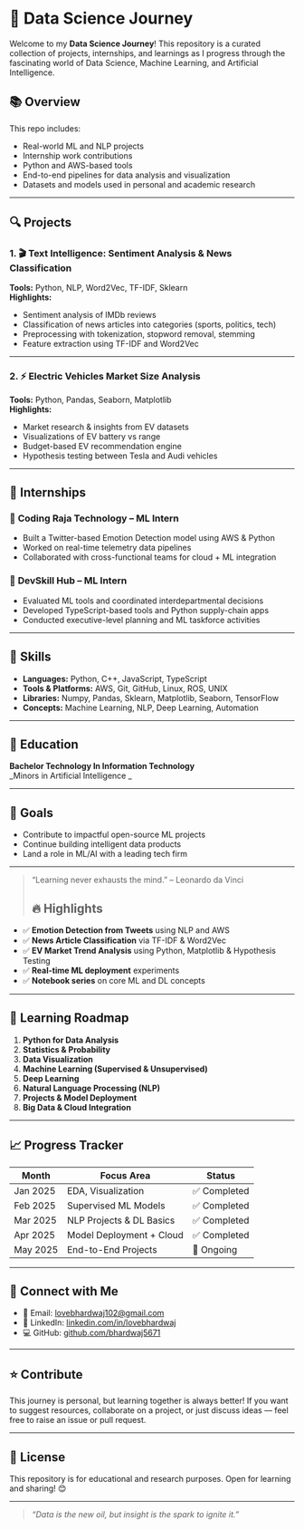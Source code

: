 

# 🚀 Data Science Journey

Welcome to my **Data Science Journey**! This repository is a curated collection of projects, internships, and learnings as I progress through the fascinating world of Data Science, Machine Learning, and Artificial Intelligence.

## 📚 Overview

This repo includes:
- Real-world ML and NLP projects
- Internship work contributions
- Python and AWS-based tools
- End-to-end pipelines for data analysis and visualization
- Datasets and models used in personal and academic research

---

## 🔍 Projects

### 1. 🎬 **Text Intelligence: Sentiment Analysis & News Classification**
**Tools:** Python, NLP, Word2Vec, TF-IDF, Sklearn  
**Highlights:**
- Sentiment analysis of IMDb reviews
- Classification of news articles into categories (sports, politics, tech)
- Preprocessing with tokenization, stopword removal, stemming
- Feature extraction using TF-IDF and Word2Vec

---

### 2. ⚡ **Electric Vehicles Market Size Analysis**
**Tools:** Python, Pandas, Seaborn, Matplotlib  
**Highlights:**
- Market research & insights from EV datasets
- Visualizations of EV battery vs range
- Budget-based EV recommendation engine
- Hypothesis testing between Tesla and Audi vehicles

---

## 💼 Internships

### 📌 **Coding Raja Technology – ML Intern**
- Built a Twitter-based Emotion Detection model using AWS & Python
- Worked on real-time telemetry data pipelines
- Collaborated with cross-functional teams for cloud + ML integration

### 📌 **DevSkill Hub – ML Intern**
- Evaluated ML tools and coordinated interdepartmental decisions
- Developed TypeScript-based tools and Python supply-chain apps
- Conducted executive-level planning and ML taskforce activities

---

## 🧠 Skills

- **Languages:** Python, C++, JavaScript, TypeScript
- **Tools & Platforms:** AWS, Git, GitHub, Linux, ROS, UNIX
- **Libraries:** Numpy, Pandas, Sklearn, Matplotlib, Seaborn, TensorFlow
- **Concepts:** Machine Learning, NLP, Deep Learning, Automation

---

## 🏫 Education

**Bachelor Technology In Information Technology**  
_Minors in Artificial Intelligence _

---

## 🌟 Goals

- Contribute to impactful open-source ML projects
- Continue building intelligent data products
- Land a role in ML/AI with a leading tech firm

---

> “Learning never exhausts the mind.” – Leonardo da Vinci
>
> ## 🔥 Highlights

- ✅ **Emotion Detection from Tweets** using NLP and AWS
- ✅ **News Article Classification** via TF-IDF & Word2Vec
- ✅ **EV Market Trend Analysis** using Python, Matplotlib & Hypothesis Testing
- ✅ **Real-time ML deployment** experiments
- ✅ **Notebook series** on core ML and DL concepts

---

## 📌 Learning Roadmap

1. **Python for Data Analysis**
2. **Statistics & Probability**
3. **Data Visualization**
4. **Machine Learning (Supervised & Unsupervised)**
5. **Deep Learning**
6. **Natural Language Processing (NLP)**
7. **Projects & Model Deployment**
8. **Big Data & Cloud Integration**
---

## 📈 Progress Tracker

| Month      | Focus Area                      | Status       |
|------------|----------------------------------|--------------|
| Jan 2025   | EDA, Visualization               | ✅ Completed |
| Feb 2025   | Supervised ML Models             | ✅ Completed |
| Mar 2025   | NLP Projects & DL Basics         | ✅ Completed |
| Apr 2025   | Model Deployment + Cloud         | ✅ Completed |
| May 2025   | End-to-End Projects              | 🚧 Ongoing   |

---

## 🤝 Connect with Me

- 📧 Email: [lovebhardwaj102@gmail.com](mailto:lovebhardwaj102@gmail.com)
- 💼 LinkedIn: [linkedin.com/in/lovebhardwaj](https://www.linkedin.com)
- 💻 GitHub: [github.com/bhardwaj5671](https://github.com/bhardwaj5671)

---

## ⭐ Contribute

This journey is personal, but learning together is always better! If you want to suggest resources, collaborate on a project, or just discuss ideas — feel free to raise an issue or pull request.

---

## 📜 License

This repository is for educational and research purposes. Open for learning and sharing! 😊

---

> *“Data is the new oil, but insight is the spark to ignite it.”*
